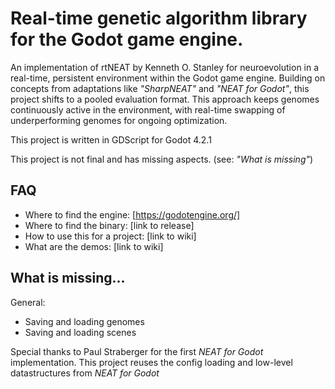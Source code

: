 # Real-time genetic algorithm library for the Godot game engine.

An implementation of rtNEAT by Kenneth O. Stanley for neuroevolution in a real-time, persistent environment within the Godot game engine. Building on concepts from adaptations like <i>"SharpNEAT"</i> and <i>"NEAT for Godot"</i>, this project shifts to a pooled evaluation format. This approach keeps genomes continuously active in the environment, with real-time swapping of underperforming genomes for ongoing optimization. 

This project is written in GDScript for Godot 4.2.1

This project is not final and has missing aspects. (see: <i>"What is missing"</i>)

## FAQ

- Where to find the engine: [https://godotengine.org/]
- Where to find the binary: [link to release]
- How to use this for a project: [link to wiki]
- What are the demos: [link to wiki]

## What is missing...

General:
- Saving and loading genomes
- Saving and loading scenes


Special thanks to Paul Straberger for the first <i>NEAT for Godot</i> implementation.
This project reuses the config loading and low-level datastructures from <i>NEAT for Godot</i>
